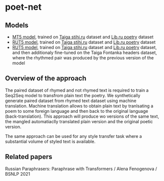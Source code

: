 # poet-net

## Models

- [MT5 model](https://huggingface.co/dllllb/poetnet-mt5-stihiru-libru), trained on [Taiga stihi.ru](https://storage.yandexcloud.net/di-datasets/taiga-stihi-ru.zip) dataset and [Lib.ru poetry](https://storage.yandexcloud.net/di-datasets/libru-poetry.zip) dataset
- [RUT5 model](https://huggingface.co/dllllb/poetnet-rut5-stihiru-libru), trained on [Taiga stihi.ru](https://storage.yandexcloud.net/di-datasets/taiga-stihi-ru.zip) dataset and [Lib.ru poetry](https://storage.yandexcloud.net/di-datasets/libru-poetry.zip) dataset
- [RUT5 model](https://huggingface.co/dllllb/poetnet-rut5-stihiru-libru-finetune), trained on [Taiga stihi.ru](https://storage.yandexcloud.net/di-datasets/taiga-stihi-ru.zip) dataset and [Lib.ru poetry](https://storage.yandexcloud.net/di-datasets/libru-poetry.zip) dataset, and then additionaly fine-tuned on the Taiga Fontanka headers dataset, where the rhythmed pair was produced by the previous version of the model

## Overview of the approach

The paired dataset of rhymed and not rhymed text is required to train a Seq2Seq model to transfrom plain text the poetry. We synthetically generate paired dataset from rhymed text dataset using machine translation. Machine translation allows to obtain plain text by tranlsating a poem to some foreign language and then back to the original language (back-translation). This approach will produce wo versions of the same text, the mangled automatiaclly translated plain version and the original poetic version.

The same approach can be used for any style transfer task where a substantial volume of styled text is available.

## Related papers

Russian Paraphrasers: Paraphrase with Transformers / Alena Fenogenova / BSNLP 2021
